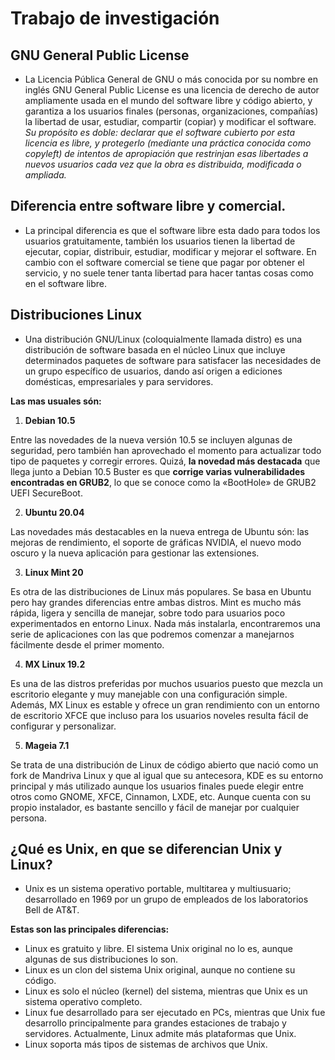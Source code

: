 # Trabajo de investigación
  
## GNU General Public License
* La Licencia Pública General de GNU o más conocida por su nombre en inglés GNU General Public License es una 
licencia de derecho de autor ampliamente usada en el mundo del software libre y código abierto, y garantiza a los usuarios finales (personas, organizaciones,
compañías) la libertad de usar, estudiar, compartir (copiar) y modificar el software.  
_Su propósito es doble: declarar que el software cubierto por esta licencia
es libre, y protegerlo (mediante una práctica conocida como copyleft) de intentos de apropiación que restrinjan esas libertades a nuevos usuarios cada vez que la
obra es distribuida, modificada o ampliada._

 ## Diferencia entre software libre y comercial.
 * La principal diferencia es que el software libre esta dado para todos los usuarios gratuitamente, también los usuarios tienen la libertad de ejecutar, copiar, distribuir, estudiar, modificar y mejorar el software. En cambio con el software comercial se tiene que pagar por obtener el servicio, y no suele tener tanta libertad para hacer tantas cosas como en el software libre.
  
## Distribuciones Linux
* Una distribución GNU/Linux (coloquialmente llamada distro) es una distribución de software basada en el núcleo Linux que incluye determinados paquetes de software para satisfacer las necesidades de un grupo específico de usuarios, dando así origen a ediciones domésticas, empresariales y para servidores.  
  
**Las mas usuales són:**
 1. **Debian 10.5**
   
Entre las novedades de la nueva versión 10.5 se incluyen algunas de seguridad, pero también han aprovechado el momento para actualizar todo tipo de paquetes y corregir errores.
Quizá, **la novedad más destacada** que llega junto a Debian 10.5 Buster es que **corrige varias vulnerabilidades encontradas en GRUB2**, lo que se conoce como la «BootHole» de GRUB2 UEFI SecureBoot.
  
 2. **Ubuntu 20.04**
   
Las novedades más destacables en la nueva entrega de Ubuntu són: las mejoras de rendimiento, el soporte de gráficas NVIDIA, el nuevo modo oscuro y la nueva aplicación para gestionar las extensiones.
  
 3. **Linux Mint 20**
   
Es otra de las distribuciones de Linux más populares. Se basa en Ubuntu pero hay grandes diferencias entre ambas distros. Mint es mucho más rápida, ligera y sencilla de manejar, sobre todo para usuarios poco experimentados en entorno Linux. Nada más instalarla, encontraremos una serie de aplicaciones con las que podremos comenzar a manejarnos fácilmente desde el primer momento.  
  
 4. **MX Linux 19.2**
   
Es una de las distros preferidas por muchos usuarios puesto que mezcla un escritorio elegante y muy manejable con una configuración simple. Además, MX Linux es estable y ofrece un gran rendimiento con un entorno de escritorio XFCE que incluso para los usuarios noveles resulta fácil de configurar y personalizar.  
  
 5. **Mageia 7.1**
   
Se trata de una distribución de Linux de código abierto que nació como un fork de Mandriva Linux y que al igual que su antecesora, KDE es su entorno principal y más utilizado aunque los usuarios finales puede elegir entre otros como GNOME, XFCE, Cinnamon, LXDE, etc. Aunque cuenta con su propio instalador, es bastante sencillo y fácil de manejar por cualquier persona.  
   
## ¿Qué es Unix, en que se diferencian Unix y Linux?
* Unix es un sistema operativo portable, multitarea y multiusuario; desarrollado en 1969 por un grupo de empleados de los laboratorios Bell de AT&T.
  
**Estas son las principales diferencias:**

* Linux es gratuito y libre. El sistema Unix original no lo es, aunque algunas de sus distribuciones lo son.
* Linux es un clon del sistema Unix original, aunque no contiene su código.
* Linux es solo el núcleo (kernel) del sistema, mientras que Unix es un sistema operativo completo.
* Linux fue desarrollado para ser ejecutado en PCs, mientras que Unix fue desarrollo principalmente para grandes estaciones de trabajo y servidores.
   Actualmente, Linux admite más plataformas que Unix.
* Linux soporta más tipos de sistemas de archivos que Unix.
